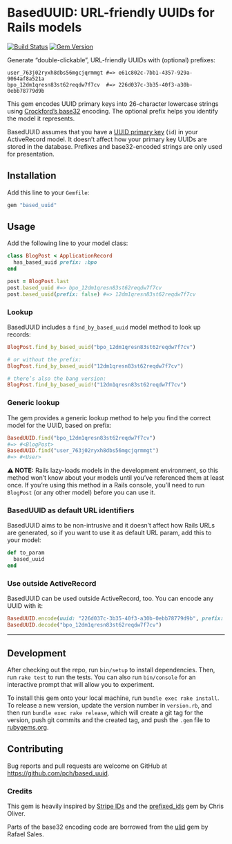 # BasedUUID: URL-friendly UUIDs for Rails models

[![Build Status](https://github.com/pch/based_uuid/workflows/Tests/badge.svg)](https://github.com/pch/based_uuid/actions) [![Gem Version](https://badge.fury.io/rb/based_uuid.svg)](https://badge.fury.io/rb/based_uuid)


Generate “double-clickable”, URL-friendly UUIDs with (optional) prefixes:

```
user_763j02ryxh8dbs56mgcjqrmmgt #=> e61c802c-7bb1-4357-929a-9064af8a521a
bpo_12dm1qresn83st62reqdw7f7cv  #=> 226d037c-3b35-40f3-a30b-0ebb78779d9b
```

This gem encodes UUID primary keys into 26-character lowercase strings using [Crockford’s base32](https://www.crockford.com/base32.html) encoding. The optional prefix helps you identify the model it represents.

BasedUUID assumes that you have a [UUID primary key](https://guides.rubyonrails.org/v5.0/active_record_postgresql.html#uuid) (`id`) in your ActiveRecord model. It doesn’t affect how your primary key UUIDs are stored in the database. Prefixes and base32-encoded strings are only used for presentation.

## Installation

Add this line to your `Gemfile`:

```ruby
gem "based_uuid"
```

## Usage

Add the following line to your model class:

```ruby
class BlogPost < ApplicationRecord
  has_based_uuid prefix: :bpo
end

post = BlogPost.last
post.based_uuid #=> bpo_12dm1qresn83st62reqdw7f7cv
post.based_uuid(prefix: false) #=> 12dm1qresn83st62reqdw7f7cv
```

### Lookup

BasedUUID includes a `find_by_based_uuid` model method to look up records:

```ruby
BlogPost.find_by_based_uuid("bpo_12dm1qresn83st62reqdw7f7cv")

# or without the prefix:
BlogPost.find_by_based_uuid("12dm1qresn83st62reqdw7f7cv")

# there’s also the bang version:
BlogPost.find_by_based_uuid!("12dm1qresn83st62reqdw7f7cv")
```

### Generic lookup

The gem provides a generic lookup method to help you find the correct model for the UUID, based on prefix:

```ruby
BasedUUID.find("bpo_12dm1qresn83st62reqdw7f7cv")
#=> #<BlogPost>
BasedUUID.find("user_763j02ryxh8dbs56mgcjqrmmgt")
#=> #<User>
```

**⚠️ NOTE:** Rails lazy-loads models in the development environment, so this method won’t know about your models until you’ve referenced them at least once. If you’re using this method in a Rails console, you’ll need to run `BlogPost` (or any other model) before you can use it.

### BasedUUID as default URL identifiers

BasedUUID aims to be non-intrusive and it doesn’t affect how Rails URLs are generated, so if you want to use it as default URL param, add this to your model:

```ruby
def to_param
  based_uuid
end
```

### Use outside ActiveRecord

BasedUUID can be used outside ActiveRecord, too. You can encode any UUID with it:

```ruby
BasedUUID.encode(uuid: "226d037c-3b35-40f3-a30b-0ebb78779d9b", prefix: :bpo)
BasedUUID.decode("bpo_12dm1qresn83st62reqdw7f7cv")
```

* * *

## Development

After checking out the repo, run `bin/setup` to install dependencies. Then, run `rake test` to run the tests. You can also run `bin/console` for an interactive prompt that will allow you to experiment.

To install this gem onto your local machine, run `bundle exec rake install`. To release a new version, update the version number in `version.rb`, and then run `bundle exec rake release`, which will create a git tag for the version, push git commits and the created tag, and push the `.gem` file to [rubygems.org](https://rubygems.org).

## Contributing

Bug reports and pull requests are welcome on GitHub at https://github.com/pch/based_uuid.

### Credits

This gem is heavily inspired by [Stripe IDs](https://stripe.com/docs/api) and the [prefixed_ids](https://github.com/excid3/prefixed_ids/tree/master) gem by Chris Oliver.

Parts of the base32 encoding code are borrowed from the [ulid](https://github.com/rafaelsales/ulid) gem by Rafael Sales.
